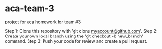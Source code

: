 # aca-team-3
project for aca homework for team #3


Step 1: Clone this repository with 'git clone myaccount@github.com'.
Step 2: Create your own local branch using the 'git checkout -b new_branch' command.
Step 3: Push your code for review and create a pull request.
